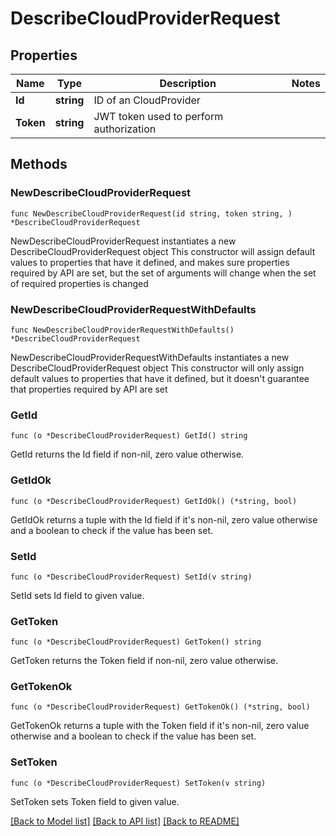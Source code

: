 # DescribeCloudProviderRequest

## Properties

Name | Type | Description | Notes
------------ | ------------- | ------------- | -------------
**Id** | **string** | ID of an CloudProvider | 
**Token** | **string** | JWT token used to perform authorization | 

## Methods

### NewDescribeCloudProviderRequest

`func NewDescribeCloudProviderRequest(id string, token string, ) *DescribeCloudProviderRequest`

NewDescribeCloudProviderRequest instantiates a new DescribeCloudProviderRequest object
This constructor will assign default values to properties that have it defined,
and makes sure properties required by API are set, but the set of arguments
will change when the set of required properties is changed

### NewDescribeCloudProviderRequestWithDefaults

`func NewDescribeCloudProviderRequestWithDefaults() *DescribeCloudProviderRequest`

NewDescribeCloudProviderRequestWithDefaults instantiates a new DescribeCloudProviderRequest object
This constructor will only assign default values to properties that have it defined,
but it doesn't guarantee that properties required by API are set

### GetId

`func (o *DescribeCloudProviderRequest) GetId() string`

GetId returns the Id field if non-nil, zero value otherwise.

### GetIdOk

`func (o *DescribeCloudProviderRequest) GetIdOk() (*string, bool)`

GetIdOk returns a tuple with the Id field if it's non-nil, zero value otherwise
and a boolean to check if the value has been set.

### SetId

`func (o *DescribeCloudProviderRequest) SetId(v string)`

SetId sets Id field to given value.


### GetToken

`func (o *DescribeCloudProviderRequest) GetToken() string`

GetToken returns the Token field if non-nil, zero value otherwise.

### GetTokenOk

`func (o *DescribeCloudProviderRequest) GetTokenOk() (*string, bool)`

GetTokenOk returns a tuple with the Token field if it's non-nil, zero value otherwise
and a boolean to check if the value has been set.

### SetToken

`func (o *DescribeCloudProviderRequest) SetToken(v string)`

SetToken sets Token field to given value.



[[Back to Model list]](../README.md#documentation-for-models) [[Back to API list]](../README.md#documentation-for-api-endpoints) [[Back to README]](../README.md)


